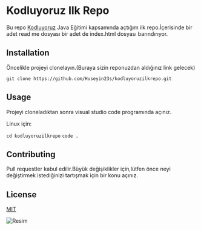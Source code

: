 # Kodluyoruz Ilk Repo
Bu repo [Kodluyoruz](https://kodluyoruz.org/) Java Eğitimi kapsamında açtığım ilk repo.İçerisinde bir adet read me dosyası bir adet de index.html dosyası barındırıyor.

## Installation
Öncelikle projeyi clonelayın.(Buraya sizin reponuzdan aldığınız link gelecek)

```git clone https://github.com/Huseyin23s/kodluyoruzilkrepo.git```

## Usage
Projeyi cloneladıktan sonra visual studio code programında açınız.

Linux için:

```cd kodluyoruzilkrepo```
```code .```

## Contributing
Pull requestler kabul edilir.Büyük değişiklikler için,lütfen önce neyi değiştirmek istediğinizi tartışmak için bir konu açınız.

## License

[MIT](https://docs.github.com/en/repositories/managing-your-repositorys-settings-and-features/customizing-your-repository/licensing-a-repository)


![Resim](resimler/projedenresim.png)
  
   




